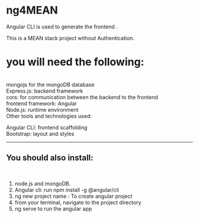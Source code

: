 # ng4MEAN
Angular CLI is used to generate the frontend . <br>

This is a MEAN stack project without Authentication.<br>

<h1>you will need the following:</h1><br>
mongojs for the mongoDB database<br>
Express.js: backend framework<br>
cors: for communication between the backend to the frontend<br>
frontend framework: Angular<br>
Node.js: runtime environment<br>
Other tools and technologies used:<br>

Angular CLI: frontend scaffolding<br>
Bootstrap: layout and styles<br>
<hr/>

<h2>You should also install:</h2><br>

<ol>
<li>node.js and mongoDB.</li>
<li>Angular cli: run npm install -g @angular/cli</li>
<li>ng new project name : To create angular project</li>
<li>from your terminal, navigate to the project directory</li>
<li>ng serve to run the angular app</li>
<ol>
